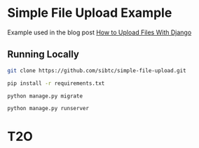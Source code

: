 # Simple File Upload Example

Example used in the blog post [How to Upload Files With Django](https://simpleisbetterthancomplex.com/tutorial/2016/08/01/how-to-upload-files-with-django.html)

## Running Locally

```bash
git clone https://github.com/sibtc/simple-file-upload.git
```

```bash
pip install -r requirements.txt
```

```bash
python manage.py migrate
```

```bash
python manage.py runserver
```
# T2O
